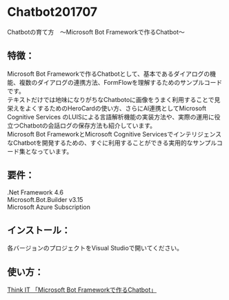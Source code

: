 # Chatbot201707

Chatbotの育て方　～Microsoft Bot Frameworkで作るChatbot～ 

## 特徴：
Microsoft Bot Frameworkで作るChatbotとして、基本であるダイアログの機能、複数のダイアログの連携方法、FormFlowを理解するためのサンプルコードです。  
テキストだけでは地味になりがちなChatbotoに画像をうまく利用することで見栄えをよくするためのHeroCardの使い方、さらにAI連携としてMicrosoft Cognitive Services のLUISによる言語解析機能の実装方法や、実際の運用に役立つChatbotの会話ログの保存方法も紹介しています。  
Microsoft Bot FrameworkとMicrosoft Cognitive ServicesでインテリジェンスなChatbotを開発するための、すぐに利用することができる実用的なサンプルコード集となっています。  


## 要件：
.Net Framework 4.6  
Microsoft.Bot.Builder v3.15  
Microsoft Azure Subscription  
  
  
## インストール：
 各バージョンのプロジェクトをVisual Studioで開いてください。
 

## 使い方：
<a href="https://thinkit.co.jp/series/6702" target="_blank">Think IT 「Microsoft Bot Frameworkで作るChatbot」</a>  


